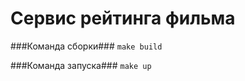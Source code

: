 # Сервис рейтинга фильма

###Команда сборки###
```make build```

###Команда запуска###
```make up```
